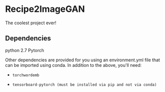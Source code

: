 # Recipe2ImageGAN
The coolest project ever!

## Dependencies
python 2.7
Pytorch

Other dependencies are provided for you using an environment.yml file that can be imported using conda.
In addition to the above, you'll need:

- `torchwordemb`

- `tensorboard-pytorch (must be installed via pip and not via conda)`
